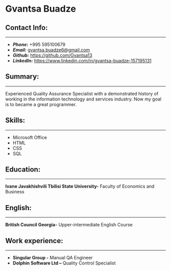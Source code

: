 # Gvantsa Buadze

## Contact Info:
---
* **_Phone:_**  +995 595100679
* **_Email:_**  gvantsa.buadze6@gmail.com
* **_Github:_** https://github.com/Gvantsa13
* **_LinkedIn:_** https://www.linkedin.com/in/gvantsa-buadze-157195131

## Summary:
---
Experienced Quality Assurance Specialist with a demonstrated history of working in the information technology and services industry. Now my goal is to became a great programmer.

## Skills: 
---
* Microsoft Office
* HTML
* CSS
* SQL

## Education:
---
**Ivane Javakhishvili Tbilisi State University-** Faculty of Economics and Business

## English:
---
**British Council Georgia-** Upper-intermediate English Course

## Work experience:
---
* **Singular Group -** Manual QA Engineer 
* **Dolphin Software Ltd –** Quality Control Specialist

